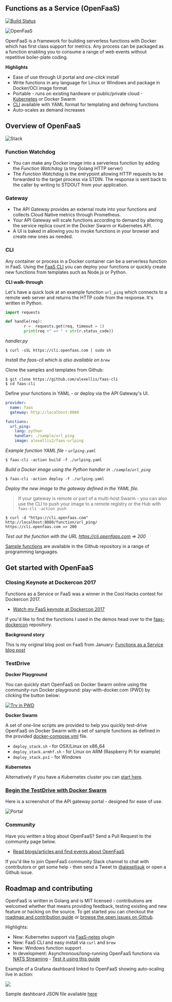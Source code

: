## Functions as a Service (OpenFaaS)

[![Build
Status](https://travis-ci.org/alexellis/faas.svg?branch=master)](https://travis-ci.org/alexellis/faas)

![OpenFaaS](https://blog.alexellis.io/content/images/2017/08/faas_side.png)

OpenFaaS is a framework for building serverless functions with Docker which has first class support for metrics. Any process can be packaged as a function enabling you to consume a range of web events without repetitive boiler-plate coding.

**Highlights**

* Ease of use through UI portal and *one-click* install
* Write functions in any language for Linux or Windows and package in Docker/OCI image format
* Portable - runs on existing hardware or public/private cloud - [Kubernetes](https://github.com/alexellis/faas-netes) or Docker Swarm
* [CLI](http://github.com/alexellis/faas-cli) available with YAML format for templating and defining functions
* Auto-scales as demand increases

## Overview of OpenFaaS

![Stack](https://pbs.twimg.com/media/DFrkF4NXoAAJwN2.jpg)

### Function Watchdog

* You can make any Docker image into a serverless function by adding the *Function Watchdog* (a tiny Golang HTTP server)
* The *Function Watchdog* is the entrypoint allowing HTTP requests to be forwarded to the target process via STDIN. The response is sent back to the caller by writing to STDOUT from your application.

### Gateway

* The API Gateway provides an external route into your functions and collects Cloud Native metrics through Prometheus.
* Your API Gateway will scale functions according to demand by altering the service replica count in the Docker Swarm or Kubernetes API.
* A UI is baked in allowing you to invoke functions in your browser and create new ones as needed.

### CLI

Any container or process in a Docker container can be a serverless function in FaaS. Using the [FaaS CLI](http://github.com/alexellis/faas-cli) you can deploy your functions or quickly create new functions from templates such as Node.js or Python.

**CLI walk-through**

Let's have a quick look at an example function `url_ping` which connects to a remote web server and returns the HTTP code from the response. It's written in Python.

```python
import requests

def handle(req):
        r =  requests.get(req, timeout = 1)
        print(req +" => " + str(r.status_code))
```
*handler.py*

```
$ curl -sSL https://cli.openfaas.com | sudo sh
```

*Install the faas-cli which is also available on `brew`*

Clone the samples and templates from Github:

```
$ git clone https://github.com/alexellis/faas-cli
$ cd faas-cli
```

Define your functions in YAML - or deploy via the API Gateway's UI.

```yaml
provider:
  name: faas
  gateway: http://localhost:8080

functions:
  url_ping:
    lang: python
    handler: ./sample/url_ping
    image: alexellis2/faas-urlping
```

*Example function YAML file - `urlping.yaml`*

```
$ faas-cli -action build -f ./urlping.yaml
```
*Build a Docker image using the Python handler in `./sample/url_ping`*

```
$ faas-cli -action deploy -f ./urlping.yaml
```
*Deploy the new image to the gateway defined in the YAML file.*

> If your gateway is remote or part of a multi-host Swarm - you can also use the CLI to push your image to a remote registry or the Hub with `faas-cli -action push`

```
$ curl -d "https://cli.openfaas.com" http://localhost:8080/function/url_ping/
https://cli.openfaas.com => 200
```

*Test out the function with the URL https://cli.openfaas.com => 200*

[Sample functions](https://github.com/alexellis/faas/tree/master/sample-functions) are available in the Github repository in a range of programming languages.

## Get started with OpenFaaS

### Closing Keynote at Dockercon 2017

Functions as a Service or FaaS was a winner in the Cool Hacks contest for Dockercon 2017.

* [Watch my FaaS keynote at Dockercon 2017](https://blog.docker.com/2017/04/dockercon-2017-mobys-cool-hack-sessions/)

If you'd like to find the functions I used in the demos head over to the [faas-dockercon](https://github.com/alexellis/faas-dockercon/) repository.

**Background story**

This is my original blog post on FaaS from January: [Functions as a Service blog post](http://blog.alexellis.io/functions-as-a-service/)

### TestDrive

**Docker Playground**

You can quickly start OpenFaaS on Docker Swarm online using the community-run Docker playground: play-with-docker.com (PWD) by clicking the button below:

[![Try in PWD](https://cdn.rawgit.com/play-with-docker/stacks/cff22438/assets/images/button.png)](http://play-with-docker.com?stack=https://raw.githubusercontent.com/alexellis/faas/master/docker-compose.yml&stack_name=func)

**Docker Swarm**

A set of one-line scripts are provided to help you quickly test-drive OpenFaaS on Docker Swarm with a set of sample functions as defined in the provided [docker-compose.yml](https://github.com/alexellis/faas/blob/master/docker-compose.yml) file.

- `deploy_stack.sh` - for OSX/Linux on x86_64
- `deploy_stack.armhf.sh` - for Linux on ARM (Raspberry Pi for example)
- `deploy_stack.ps1` - for Windows

**Kubernetes**

Alternatively if you have a Kubernetes cluster you can [start here](https://github.com/alexellis/faas-netes).

### [Begin the TestDrive with Docker Swarm](https://github.com/alexellis/faas/blob/master/TestDrive.md)

Here is a screenshot of the API gateway portal - designed for ease of use.

![Portal](https://pbs.twimg.com/media/C7bkpZbWwAAnKsx.jpg)

### Community

Have you written a blog about OpenFaaS? Send a Pull Request to the community page below.

* [Read blogs/articles and find events about OpenFaaS](https://github.com/alexellis/faas/blob/master/community.md)

If you'd like to join OpenFaaS community Slack channel to chat with contributors or get some help - then send a Tweet to [@alexellisuk](https://twitter.com/alexellisuk/) or open a Github issue.

## Roadmap and contributing

OpenFaaS is written in Golang and is MIT licensed - contributions are welcomed whether that means providing feedback, testing existing and new feature or hacking on the source. To get started you can checkout the [roadmap and contribution guide](https://github.com/alexellis/faas/blob/master/ROADMAP.md) or [browse the open issues on Github](https://github.com/alexellis/faas/issues).

Highlights:

* New: Kubernetes support via [FaaS-netes](https://github.com/alexellis/faas-netes) plugin
* New: FaaS CLI and easy install via `curl` and `brew`
* New: Windows function support
* In development: Asynchronous/long-running OpenFaaS functions via [NATS Streaming](https://nats.io/documentation/streaming/nats-streaming-intro/) - [Test it using this guide](https://gist.github.com/alexellis/62dad83b11890962ba49042afe258bb1)

Example of a Grafana dashboard linked to OpenFaaS showing auto-scaling live in action:

![](https://pbs.twimg.com/media/C9caE6CXUAAX_64.jpg:large)

Sample dashboard JSON file available [here](https://github.com/alexellis/faas/blob/master/contrib/grafana.json)

